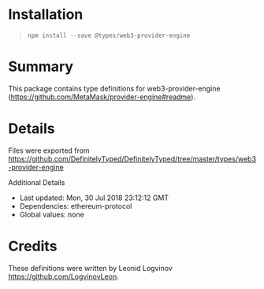 # Installation
> `npm install --save @types/web3-provider-engine`

# Summary
This package contains type definitions for web3-provider-engine (https://github.com/MetaMask/provider-engine#readme).

# Details
Files were exported from https://github.com/DefinitelyTyped/DefinitelyTyped/tree/master/types/web3-provider-engine

Additional Details
 * Last updated: Mon, 30 Jul 2018 23:12:12 GMT
 * Dependencies: ethereum-protocol
 * Global values: none

# Credits
These definitions were written by Leonid Logvinov <https://github.com/LogvinovLeon>.
